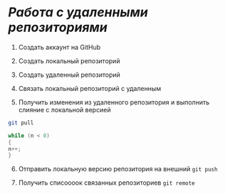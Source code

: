 # ***Работа с удаленными репозиториями***

1. Создать аккаунт на GitHub
2. Создать локальный репозиторий
3. Создать удаленный репозиторий
4. Связать локальный репозиторий с удаленным

5. Получить изменения из удаленного репозитория и выполнить слияние с локальной версией
```bash
git pull
```

```C#
while (n < 0)
{
n++;
}
```

6. Отправить локальную версию репозитория на внешний  `git push`

7. Получить списоооок связанных репозиториев `git remote`